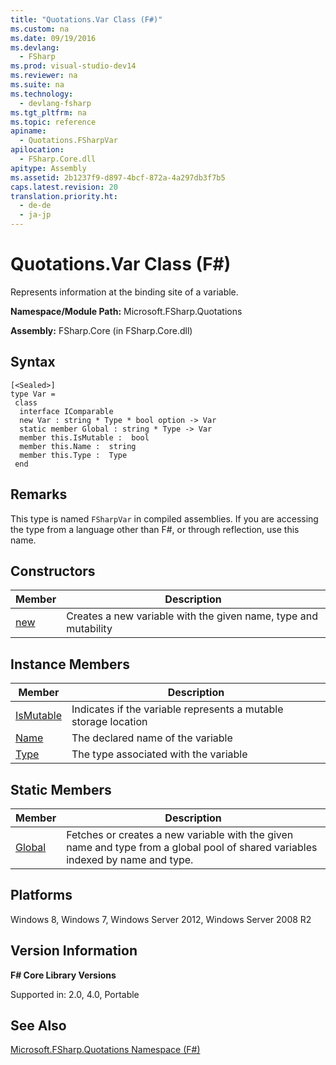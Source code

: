 ```yaml
---
title: "Quotations.Var Class (F#)"
ms.custom: na
ms.date: 09/19/2016
ms.devlang: 
  - FSharp
ms.prod: visual-studio-dev14
ms.reviewer: na
ms.suite: na
ms.technology: 
  - devlang-fsharp
ms.tgt_pltfrm: na
ms.topic: reference
apiname: 
  - Quotations.FSharpVar
apilocation: 
  - FSharp.Core.dll
apitype: Assembly
ms.assetid: 2b1237f9-d897-4bcf-872a-4a297db3f7b5
caps.latest.revision: 20
translation.priority.ht: 
  - de-de
  - ja-jp
---
```

# Quotations.Var Class (F#)
Represents information at the binding site of a variable.  
  
 **Namespace/Module Path:** Microsoft.FSharp.Quotations  
  
 **Assembly:** FSharp.Core (in FSharp.Core.dll)  
  
## Syntax  
  
```  
[<Sealed>]  
type Var =  
 class  
  interface IComparable  
  new Var : string * Type * bool option -> Var  
  static member Global : string * Type -> Var  
  member this.IsMutable :  bool  
  member this.Name :  string  
  member this.Type :  Type  
 end  
```  
  
## Remarks  
 This type is named `FSharpVar` in compiled assemblies. If you are accessing the type from a language other than F#, or through reflection, use this name.  
  
## Constructors  
  
|Member|Description|  
|------------|-----------------|  
|[new](../Topic/Quotations.Var%20Constructor%20\(F%23\).md)|Creates a new variable with the given name, type and mutability|  
  
## Instance Members  
  
|Member|Description|  
|------------|-----------------|  
|[IsMutable](../vs140/Var.IsMutable-Property--F#-.md)|Indicates if the variable represents a mutable storage location|  
|[Name](../vs140/Var.Name-Property--F#-.md)|The declared name of the variable|  
|[Type](../Topic/Var.Type%20Property%20\(F%23\).md)|The type associated with the variable|  
  
## Static Members  
  
|Member|Description|  
|------------|-----------------|  
|[Global](../vs140/Var.Global-Method--F#-.md)|Fetches or creates a new variable with the given name and type from a global pool of shared variables indexed by name and type.|  
  
## Platforms  
 Windows 8, Windows 7, Windows Server 2012, Windows Server 2008 R2  
  
## Version Information  
 **F# Core Library Versions**  
  
 Supported in: 2.0, 4.0, Portable  
  
## See Also  
 [Microsoft.FSharp.Quotations Namespace (F#)](../Topic/Microsoft.FSharp.Quotations%20Namespace%20\(F%23\).md)
